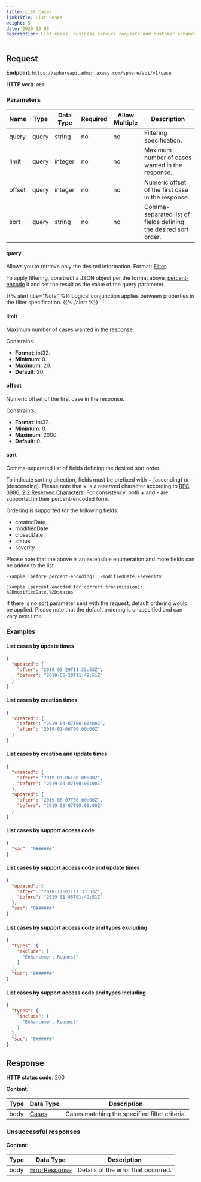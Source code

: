```yaml
---
title: List Cases
linkTitle: List Cases
weight: 5
date: 2020-03-05
description: List cases, business service requests and customer enhancement requests.
---
```


## Request

**Endpoint**: `https://sphereapi.admin.axway.com/sphere/api/v1/case`

**HTTP verb**: `GET`

### Parameters

| Name   | Type  | Data Type | Required | Allow Multiple | Description |
| -------|-------|-----------|----------|----------------|-------------|
| query  | query | string    |       no |             no | Filtering specification. |
| limit  | query | integer   |       no |             no | Maximum number of cases wanted in the response. |
| offset | query | integer   |       no |             no | Numeric offset of the first case in the response. |
| sort   | query | string    |       no |             no | Comma-separated list of fields defining the desired sort order. |

#### query

Allows you to retrieve only the desired information. Format: [Filter](/docs/shared_services/supportapi/formats/list_cases_req/#filter).

To apply filtering, construct a JSON object per the format above, [percent-encode](https://tools.ietf.org/html/rfc3986#section-2.1) it and set the result as the value of the query parameter.

{{% alert title="Note" %}}
Logical conjunction applies between properties in the filter specification.
{{% /alert %}}

#### limit

Maximum number of cases wanted in the response.

Constrains:

* **Format**: int32.
* **Minimum**: 0.
* **Maximum**: 20.
* **Default**: 20.

#### offset

Numeric offset of the first case in the response.

Constraints:

* **Format**: int32.
* **Minimum**: 0.
* **Maximum**: 2000.
* **Default**: 0.

#### sort

Comma-separated list of fields defining the desired sort order.

To indicate sorting direction, fields must be prefixed with + (ascending) or - (descending). Please note that + is a reserved character according to [RFC 3986, 2.2 Reserved Characters](https://tools.ietf.org/html/rfc3986#section-2.2). For consistency, both + and - are supported in their percent-encoded form.

Ordering is supported for the following fields:

* createdDate
* modifiedDate
* closedDate
* status
* severity

Please note that the above is an extensible enumeration and more fields can be added to the list.

```
Example (before percent-encoding): -modifiedDate,+severity
```

````
Example (percent-encoded for correct transmission): %2BmodifiedDate,%2Dstatus
````

If there is no sort parameter sent with the request, default ordering would be applied.
Please note that the default ordering is unspecified and can vary over time.

### Examples

#### List cases by update times

```json
{
  "updated": {
    "after": "2018-05-29T11:33:53Z",
    "before": "2018-05-28T11:49:51Z"
  }
}
```

#### List cases by creation times

```json
{
  "created": {
    "before": "2019-04-07T00:00:00Z",
    "after": "2019-01-06T00:00:00Z"
  }
}
```

#### List cases by creation and update times

```json
{
  "created": {
    "after": "2019-01-06T00:00:00Z",
    "before": "2019-04-07T00:00:00Z"
  },
  "updated": {
    "after": "2019-08-07T00:00:00Z",
    "before": "2019-09-07T00:00:00Z"
  }
}
```

#### List cases by support access code

```json
{
  "sac": "0######"
}
```

#### List cases by support access code and update times

```json
{
  "updated": {
    "after": "2018-12-01T11:33:53Z",
    "before": "2019-01-05T01:49:51Z"
  },
  "sac": "0######"
}
```

#### List cases by support access code and types excluding

```json
{
  "types": {
    "exclude": [
      "Enhancement Request"
    ]
  },
  "sac": "0######"
}
```

#### List cases by support access code and types including

```json
{
  "types": {
    "include": [
      "Enhancement Request"
    ]
  },
  "sac": "0######"
}
```

## Response

**HTTP status code**: 200

**Content**:

| Type | Data Type                                   | Description |
|------|---------------------------------------------|-------------|
| body | [Cases](/docs/shared_services/supportapi/formats/list_cases_res/#cases) | Cases matching the specified filter criteria. |

### Unsuccessful responses

**Content**:

| Type | Data Type                                     | Description |
|------|-----------------------------------------------|-------------|
| body | [ErrorResponse](/docs/shared_services/supportapi/formats/error_response) | Details of the error that occurred. |
